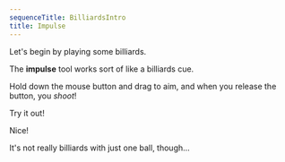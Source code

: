```yaml
---
sequenceTitle: BilliardsIntro
title: Impulse
---
```


<script>
    var sim = createSimulation({
        initialize: function(simulation) {
            var p = simulation.parameters;
            p.friction = 0.2;

            initBilliards(simulation, simulation.boxBounds, 0);

    		setToolbarAvailableTools(simulation.toolbar, ["impulse"]);
        }
    });
</script>

Let's begin by playing some billiards.

The **impulse** tool works sort of like a billiards cue.

Hold down the mouse button and drag to aim, and when you release the button, you _shoot_!

Try it out!

<script>
	cue(function() {
		return (getTotalEnergy(sim) > 0.1);
	});
	endStep();
</script>

Nice!

It's not really billiards with just one ball, though...
